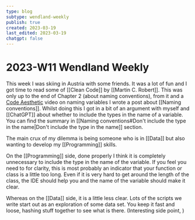 ```yaml
---
type: blog
subtype: wendland-weekly
publish: true
created: 2023-03-19
last_edited: 2023-03-19
chatgpt: false
---
```

# 2023-W11 Wendland Weekly

This week I was skiing in Austria with some friends. It was a lot of fun and I got time to read some of [[Clean Code]] by [[Martin C. Robert]]. This was only up to the end of Chapter 2 (about naming conventions), from it and a [Code Aesthetic](https://www.youtube.com/watch?v=-J3wNP6u5YU&ab_channel=CodeAesthetic) video on naming variables I wrote a post about [[Naming conventions]]. Whilst doing this I got in a bit of an argument with myself and [[ChatGPT]] about whether to include the types in the name of a variable. You can find the summary in [[Naming conventions#Don't include the type in the name|Don't include the type in the name]] section.

The main crux of my dilemma is being someone who is in [[Data]] but also wanting to develop my [[Programming]] skills. 

On the [[Programming]] side, done properly I think it is completely unnecessary to include the type in the name of the variable. If you feel you need to for clarity, this is most probably an indicator that your function or class is a little too long. Even if it is very hard to get around the length of the class, the IDE should help you and the name of the variable should make it clear.

Whereas on the [[Data]] side, it is a little less clear. Lots of the scripts we write start out as an exploration of some data set. You keep it fast and loose, hashing stuff together to see what is there. (Interesting side point, )